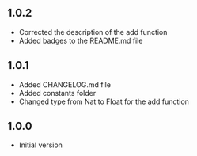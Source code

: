 ## 1.0.2

- Corrected the description of the add function
- Added badges to the README.md file

## 1.0.1

- Added CHANGELOG.md file
- Added constants folder
- Changed type from Nat to Float for the add function

## 1.0.0

- Initial version
